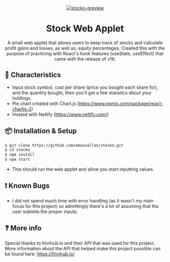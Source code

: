 <div align="center">
<a href="https://ibb.co/Y8ZzMsP"><img src="https://aeserna.com/img/stocko.png" alt="stocko-preview" border="0"></a>
</div>

<h1 align="center">Stock Web Applet</h1>


<div align="center">
  A small web applet that allows users to keep track of stocks and
                                    calculate profit gains and losses, as well as, equity percentages. Created this with
                                    the
                                    purpose of practicing with React's hook features (useState, useEffect) that came
                                    with the release of v16.
</div>

## 🍭 Characteristics
- Input stock symbol, cost per share (price you bought each share for), and the quantity bought, then you'll get a few statistics about your holdings.
- Pie chart created with Chart.js (https://www.npmjs.com/package/react-chartjs-2)
- Hosted with Netlify (https://www.netlify.com/)


## 📦 Installation & Setup
```bash
$ git clone https://github.com/emanuallan/stocko.git
$ cd stocko
$ npm install
$ npm start
```

- This should run the web applet and allow you start inputting values.

## ❗️ Known Bugs
- I did not spend much time with error handling (as it wasn't my main focus for this project) so admittingly there's a lot of assuming that the user submits the proper inputs. 

## ❓ More info
Special thanks to finnhub.io and their API that was used for this project. More information about the API that helped make this project possible can be found here: https://finnhub.io/
